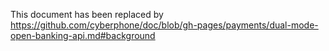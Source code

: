 This document has been replaced by
https://github.com/cyberphone/doc/blob/gh-pages/payments/dual-mode-open-banking-api.md#background
